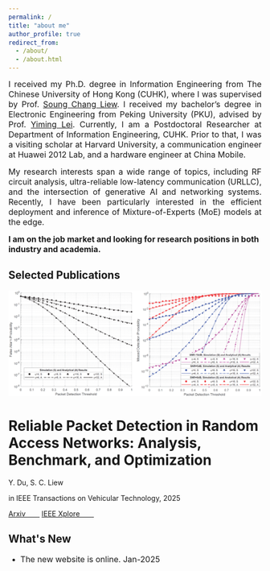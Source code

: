 ```yaml
---
permalink: /
title: "about me"
author_profile: true
redirect_from: 
  - /about/
  - /about.html
---
```


<p style="text-align: justify;"><font size=3> I received my Ph.D. degree in Information Engineering from The Chinese University of Hong Kong (CUHK), where I was supervised by Prof. <a href="https://www.ie.cuhk.edu.hk/faculty/LIEW-Soung-Chang/">Soung Chang Liew</a>. I received my bachelor’s degree in Electronic Engineering from Peking University (PKU), advised by Prof. <a href="https://ele.pku.edu.cn/dzxxen/info/1023/1115.htm">Yiming Lei</a>. Currently, I am a Postdoctoral Researcher at Department of Information Engineering, CUHK. Prior to that, I was a visiting scholar at Harvard University, a communication engineer at Huawei 2012 Lab, and a hardware engineer at China Mobile.</font></p>

<p style="text-align: justify;"><font size=3>My research interests span a wide range of topics, including RF circuit analysis, ultra-reliable low-latency communication (URLLC), and the intersection of generative AI and networking systems. Recently, I have been particularly interested in the efficient deployment and inference of Mixture-of-Experts (MoE) models at the edge.</font></p>

**<font size=3>I am on the job market and looking for research positions in both industry and academia.</font>**

Selected Publications <font size=3></font>
------
<div class="row border-bottom-1">
  <div class="col-sm-5 col-md-4 col-lg-4 col-xl-4 m-auto"><img class="img-pub shadow-pub" src="images/1.png"></div>
  <div class="col align-self-center pub">
    <h1 class="pub-title">Reliable Packet Detection in Random Access Networks: Analysis, Benchmark, and Optimization</h1>
    <p class="pub-p">Y. Du, S. C. Liew</p>
    <p class="pub-p">in IEEE Transactions on Vehicular Technology, 2025</p>
    <a class="btn btn-primary" role="button" href="https://arxiv.org/pdf/2307.05224" target="_blank">Arxiv&emsp;&emsp;</a>
    <a class="btn btn-primary" role="button" href="https://ieeexplore.ieee.org/document/10902223" target="_blank">IEEE Xplore&emsp;&emsp;</a>
  </div>
</div>

What's New <font size=3></font>
------
* <font size=3>The new website is online. Jan-2025</font>


